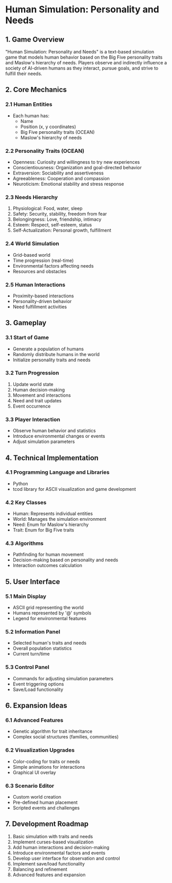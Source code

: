 # Human Simulation: Personality and Needs

## 1. Game Overview
"Human Simulation: Personality and Needs" is a text-based simulation game that models human behavior based on the Big Five personality traits and Maslow's hierarchy of needs. Players observe and indirectly influence a society of AI-driven humans as they interact, pursue goals, and strive to fulfill their needs.

## 2. Core Mechanics

### 2.1 Human Entities
- Each human has:
  - Name
  - Position (x, y coordinates)
  - Big Five personality traits (OCEAN)
  - Maslow's hierarchy of needs

### 2.2 Personality Traits (OCEAN)
- Openness: Curiosity and willingness to try new experiences
- Conscientiousness: Organization and goal-directed behavior
- Extraversion: Sociability and assertiveness
- Agreeableness: Cooperation and compassion
- Neuroticism: Emotional stability and stress response

### 2.3 Needs Hierarchy
1. Physiological: Food, water, sleep
2. Safety: Security, stability, freedom from fear
3. Belongingness: Love, friendship, intimacy
4. Esteem: Respect, self-esteem, status
5. Self-Actualization: Personal growth, fulfillment

### 2.4 World Simulation
- Grid-based world
- Time progression (real-time)
- Environmental factors affecting needs
- Resources and obstacles

### 2.5 Human Interactions
- Proximity-based interactions
- Personality-driven behavior
- Need fulfillment activities

## 3. Gameplay

### 3.1 Start of Game
- Generate a population of humans
- Randomly distribute humans in the world
- Initialize personality traits and needs

### 3.2 Turn Progression
1. Update world state
2. Human decision-making
3. Movement and interactions
4. Need and trait updates
5. Event occurrence

### 3.3 Player Interaction
- Observe human behavior and statistics
- Introduce environmental changes or events
- Adjust simulation parameters

## 4. Technical Implementation

### 4.1 Programming Language and Libraries
- Python
- tcod library for ASCII visualization and game development

### 4.2 Key Classes
- Human: Represents individual entities
- World: Manages the simulation environment
- Need: Enum for Maslow's hierarchy
- Trait: Enum for Big Five traits

### 4.3 Algorithms
- Pathfinding for human movement
- Decision-making based on personality and needs
- Interaction outcomes calculation

## 5. User Interface

### 5.1 Main Display
- ASCII grid representing the world
- Humans represented by '@' symbols
- Legend for environmental features

### 5.2 Information Panel
- Selected human's traits and needs
- Overall population statistics
- Current turn/time

### 5.3 Control Panel
- Commands for adjusting simulation parameters
- Event triggering options
- Save/Load functionality

## 6. Expansion Ideas

### 6.1 Advanced Features
- Genetic algorithm for trait inheritance
- Complex social structures (families, communities)

### 6.2 Visualization Upgrades
- Color-coding for traits or needs
- Simple animations for interactions
- Graphical UI overlay

### 6.3 Scenario Editor
- Custom world creation
- Pre-defined human placement
- Scripted events and challenges

## 7. Development Roadmap

1. Basic simulation with traits and needs
2. Implement curses-based visualization
3. Add human interactions and decision-making
4. Introduce environmental factors and events
5. Develop user interface for observation and control
6. Implement save/load functionality
7. Balancing and refinement
8. Advanced features and expansion